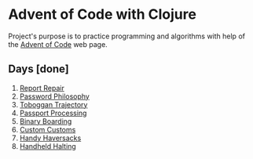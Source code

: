 # Advent of Code with Clojure

Project's purpose is to practice programming and algorithms with help of the
[Advent of Code](https://adventofcode.com/) web page.

## Days [done]

1. [Report Repair](https://github.com/bkerbil/advent-2020/blob/master/src/advent/day_01/solution.clj)
2. [Password Philosophy](https://github.com/bkerbil/advent-2020/blob/master/src/advent/day_02/solution.clj)
3. [Toboggan Trajectory](https://github.com/bkerbil/advent-2020/blob/master/src/advent/day_03/solution.clj)
4. [Passport Processing](https://github.com/bkerbil/advent-2020/blob/master/src/advent/day_04/solution.clj)
5. [Binary Boarding](https://github.com/bkerbil/advent-2020/blob/master/src/advent/day_05/solution.clj)
6. [Custom Customs](https://github.com/bkerbil/advent-2020/blob/master/src/advent/day_06/solution.clj)
7. [Handy Haversacks](https://github.com/bkerbil/advent-2020/blob/master/src/advent/day_07/solution.clj)
8. [Handheld Halting](https://github.com/bkerbil/advent-2020/blob/master/src/advent/day_08/solution.clj)